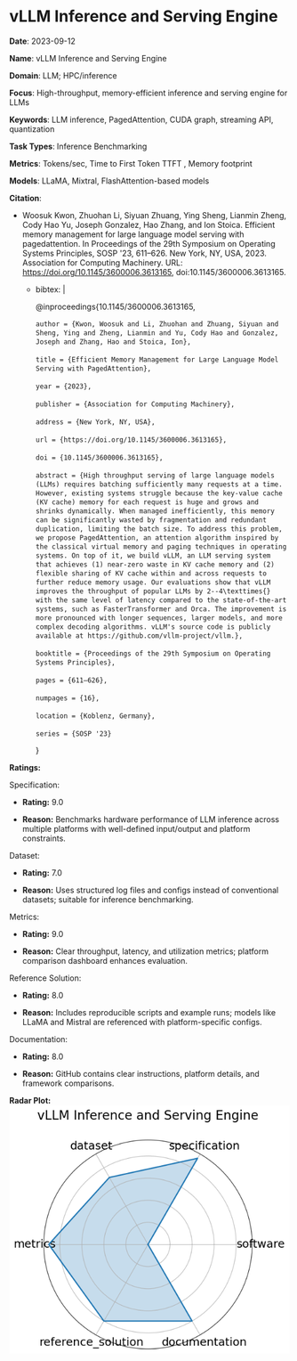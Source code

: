 # vLLM Inference and Serving Engine


**Date**: 2023-09-12


**Name**: vLLM Inference and Serving Engine


**Domain**: LLM; HPC/inference


**Focus**: High-throughput, memory-efficient inference and serving engine for LLMs


**Keywords**: LLM inference, PagedAttention, CUDA graph, streaming API, quantization


**Task Types**: Inference Benchmarking


**Metrics**: Tokens/sec, Time to First Token  TTFT , Memory footprint


**Models**: LLaMA, Mixtral, FlashAttention-based models


**Citation**:


- Woosuk Kwon, Zhuohan Li, Siyuan Zhuang, Ying Sheng, Lianmin Zheng, Cody Hao Yu, Joseph Gonzalez, Hao Zhang, and Ion Stoica. Efficient memory management for large language model serving with pagedattention. In Proceedings of the 29th Symposium on Operating Systems Principles, SOSP '23, 611–626. New York, NY, USA, 2023. Association for Computing Machinery. URL: https://doi.org/10.1145/3600006.3613165, doi:10.1145/3600006.3613165.

  - bibtex: |

      @inproceedings{10.1145/3600006.3613165,

        author = {Kwon, Woosuk and Li, Zhuohan and Zhuang, Siyuan and Sheng, Ying and Zheng, Lianmin and Yu, Cody Hao and Gonzalez, Joseph and Zhang, Hao and Stoica, Ion},

        title = {Efficient Memory Management for Large Language Model Serving with PagedAttention},

        year = {2023},

        publisher = {Association for Computing Machinery},

        address = {New York, NY, USA},

        url = {https://doi.org/10.1145/3600006.3613165},

        doi = {10.1145/3600006.3613165},

        abstract = {High throughput serving of large language models (LLMs) requires batching sufficiently many requests at a time. However, existing systems struggle because the key-value cache (KV cache) memory for each request is huge and grows and shrinks dynamically. When managed inefficiently, this memory can be significantly wasted by fragmentation and redundant duplication, limiting the batch size. To address this problem, we propose PagedAttention, an attention algorithm inspired by the classical virtual memory and paging techniques in operating systems. On top of it, we build vLLM, an LLM serving system that achieves (1) near-zero waste in KV cache memory and (2) flexible sharing of KV cache within and across requests to further reduce memory usage. Our evaluations show that vLLM improves the throughput of popular LLMs by 2--4\texttimes{} with the same level of latency compared to the state-of-the-art systems, such as FasterTransformer and Orca. The improvement is more pronounced with longer sequences, larger models, and more complex decoding algorithms. vLLM's source code is publicly available at https://github.com/vllm-project/vllm.},

        booktitle = {Proceedings of the 29th Symposium on Operating Systems Principles},

        pages = {611–626},

        numpages = {16},

        location = {Koblenz, Germany},

        series = {SOSP '23}

      }



**Ratings:**


Specification:


  - **Rating:** 9.0


  - **Reason:** Benchmarks hardware performance of LLM inference across multiple platforms with well-defined input/output and platform constraints.


Dataset:


  - **Rating:** 7.0


  - **Reason:** Uses structured log files and configs instead of conventional datasets; suitable for inference benchmarking.


Metrics:


  - **Rating:** 9.0


  - **Reason:** Clear throughput, latency, and utilization metrics; platform comparison dashboard enhances evaluation.


Reference Solution:


  - **Rating:** 8.0


  - **Reason:** Includes reproducible scripts and example runs; models like LLaMA and Mistral are referenced with platform-specific configs.


Documentation:


  - **Rating:** 8.0


  - **Reason:** GitHub contains clear instructions, platform details, and framework comparisons.


**Radar Plot:**
 ![Vllm Inference And Serving Engine radar plot](../../tex/images/vllm_inference_and_serving_engine_radar.png)